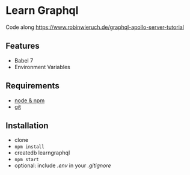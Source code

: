 # Learn Graphql

Code along https://www.robinwieruch.de/graphql-apollo-server-tutorial

## Features

* Babel 7
* Environment Variables

## Requirements

* [node & npm](https://nodejs.org/en/)
* [git](https://www.robinwieruch.de/git-essential-commands/)

## Installation

* clone
* `npm install`
* createdb learngraphql
* `npm start`
* optional: include *.env* in your *.gitignore*
